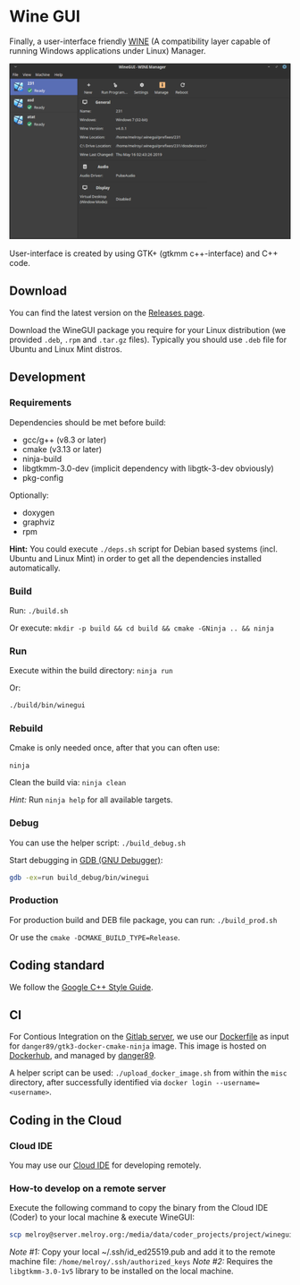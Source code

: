 # Wine GUI

Finally, a user-interface friendly [WINE](https://www.winehq.org/) (A compatibility layer capable of running Windows applications under Linux) Manager.

![WineGUI](misc/winegui_screenshot.png)

User-interface is created by using GTK+ (gtkmm c++-interface) and C++ code.

## Download

You can find the latest version on the [Releases page](https://gitlab.melroy.org/melroy/winegui/-/releases).

Download the WineGUI package you require for your Linux distribution (we provided `.deb`, `.rpm` and `.tar.gz` files). Typically you should use `.deb` file for Ubuntu and Linux Mint distros.

## Development

### Requirements

Dependencies should be met before build:

* gcc/g++ (v8.3 or later)
* cmake (v3.13 or later)
* ninja-build
* libgtkmm-3.0-dev (implicit dependency with libgtk-3-dev obviously)
* pkg-config

Optionally:

* doxygen
* graphviz
* rpm

**Hint:** You could execute `./deps.sh` script for Debian based systems (incl. Ubuntu and Linux Mint) in order to get all the dependencies installed automatically.

### Build

Run: `./build.sh`

Or execute: `mkdir -p build && cd build && cmake -GNinja .. && ninja`

### Run

Execute within the build directory: `ninja run`

Or:

```sh
./build/bin/winegui
```

### Rebuild

Cmake is only needed once, after that you can often use:

`ninja`

Clean the build via: `ninja clean`

*Hint:* Run `ninja help` for all available targets.

### Debug

You can use the helper script: `./build_debug.sh`

Start debugging in [GDB (GNU Debugger)](https://cs.brown.edu/courses/cs033/docs/guides/gdb.pdf):

```sh
gdb -ex=run build_debug/bin/winegui
```

### Production

For production build and DEB file package, you can run: `./build_prod.sh`

Or use the `cmake -DCMAKE_BUILD_TYPE=Release`.

## Coding standard

We follow the [Google C++ Style Guide](https://google.github.io/styleguide/cppguide.html).

## CI

For Contious Integration on the [Gitlab server](https://gitlab.melroy.org), we use our [Dockerfile](Dockerfile) as input for `danger89/gtk3-docker-cmake-ninja` image.
This image is hosted on [Dockerhub](https://hub.docker.com/r/danger89/gtk3-docker-cmake-ninja), and managed by [danger89](https://hub.docker.com/u/danger89).

A helper script can be used: `./upload_docker_image.sh` from within the `misc` directory, after successfully identified via `docker login --username=<username>`.

## Coding in the Cloud

### Cloud IDE

You may use our [Cloud IDE](https://ide.melroy.org) for developing remotely.

### How-to develop on a remote server

Execute the following command to copy the binary from the Cloud IDE (Coder) to your local machine & execute WineGUI:

```sh
scp melroy@server.melroy.org:/media/data/coder_projects/project/winegui/build/bin/winegui ~ && ~/winegui
```

*Note #1:* Copy your local ~/.ssh/id_ed25519.pub and add it to the remote machine file: `/home/melroy/.ssh/authorized_keys`
*Note #2:* Requires the `libgtkmm-3.0-1v5` library to be installed on the local machine.
